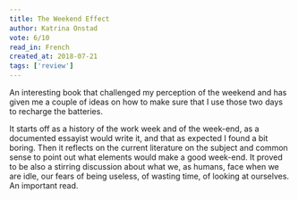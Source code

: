```yaml
---
title: The Weekend Effect
author: Katrina Onstad
vote: 6/10
read_in: French
created_at: 2018-07-21
tags: ['review']
---
```


[//]: # (<a target="_blank" rel="noopener" href="https://www.librarything.com/work/21959293/">)
[//]: # (    <img src="/images/the-weekend-effect.jpg" width="150" alt="The Weekend Effect &#40;French translation&#41;" />)

An interesting book that challenged my perception of the weekend and has given me a couple of ideas on how to make sure that I use those two days to recharge the batteries.

It starts off as a history of the work week and of the week-end, as a documented essayist would write it, and that as expected I found a bit boring. Then it reflects on the current literature on the subject and common sense to point out what elements would make a good week-end. It proved to be also a stirring discussion about what we, as humans, face when we are idle, our fears of being useless, of wasting time, of looking at ourselves. An important read.
